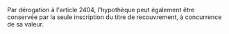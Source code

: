 Par dérogation à l'article 2404, l'hypothèque peut également être conservée par la seule inscription du titre de recouvrement, à concurrence de sa valeur.
